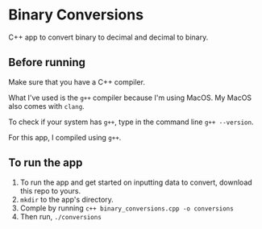 # Binary Conversions
C++ app to convert binary to decimal and decimal to binary.

## Before running
Make sure that you have a C++ compiler.

What I've used is the `g++` compiler because I'm using MacOS. My MacOS also comes with `clang`.

To check if your system has `g++`, type in the command line `g++ --version`.

For this app, I compiled using `g++`.

## To run the app
1. To run the app and get started on inputting data to convert, download this repo to yours.
2. `mkdir` to the app's directory.
3. Comple by running `c++ binary_conversions.cpp -o conversions`
4. Then run, `./conversions`
